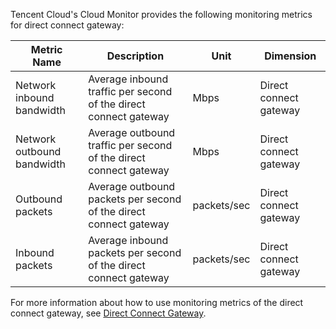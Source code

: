 Tencent Cloud's Cloud Monitor provides the following monitoring metrics for direct connect gateway:

| Metric Name | Description | Unit | Dimension |
| ----- | ------------ | ---- | ------ |
| Network inbound bandwidth | Average inbound traffic per second of the direct connect gateway | Mbps | Direct connect gateway |
| Network outbound bandwidth | Average outbound traffic per second of the direct connect gateway | Mbps | Direct connect gateway |
| Outbound packets | Average outbound packets per second of the direct connect gateway | packets/sec | Direct connect gateway |
| Inbound packets | Average inbound packets per second of the direct connect gateway | packets/sec | Direct connect gateway |

For more information about how to use monitoring metrics of the direct connect gateway, see [Direct Connect Gateway](https://cloud.tencent.com/document/api/248/10990).
